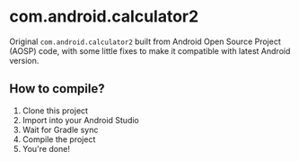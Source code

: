 # com.android.calculator2
Original `com.android.calculator2` built from Android Open Source Project (AOSP) code, with some little fixes to make it compatible with latest Android version.

## How to compile?
  1. Clone this project
  2. Import into your Android Studio
  3. Wait for Gradle sync
  4. Compile the project
  5. You're done!

